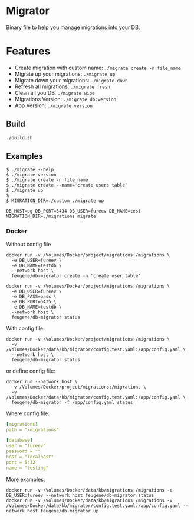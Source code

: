 # Migrator

Binary file to help you manage migrations into your DB.

# Features

- Create migration with custom name: `./migrate create -n file_name`
- Migrate up your migrations: `./migrate up`
- Migrate down your migrations: `./migrate down`
- Refresh all migrations: `./migrate fresh`
- Clean all you DB: `./migrate wipe`
- Migrations Version: `./migrate db:version`
- App Version: `./migrate version`

## Build

```bash
./build.sh
```

## Examples

```shell
$ ./migrate --help
$ ./migrate version
$ ./migrate create -n file_name
$ ./migrate create --name='create users table'
$ ./migrate up
$
$ MIGRATION_DIR=./custom ./migrate up 
```

```shell
DB_HOST=pg DB_PORT=5434 DB_USER=fureev DB_NAME=test MIGRATION_DIR=./migrations migrate 
```

### Docker

Without config file

```shell
docker run -v /Volumes/Docker/project/migrations:/migrations \
  -e DB_USER=fureev \
  -e DB_NAME=testdb \
  --network host \
  feugene/db-migrator create -n 'create user table'
```

```shell
docker run -v /Volumes/Docker/project/migrations:/migrations \
  -e DB_USER=fureev \
  -e DB_PASS=pass \
  -e DB_PORT=5435 \
  -e DB_NAME=testdb \
  --network host \
  feugene/db-migrator status
```

With config file

```shell
docker run -v /Volumes/Docker/project/migrations:/migrations \
  -v /Volumes/Docker/data/kb/migrator/config.test.yaml:/app/config.yaml \
  --network host \
  feugene/db-migrator status
```

or define config file:

```shell
docker run --network host \
  -v /Volumes/Docker/project/migrations:/migrations \
  -v /Volumes/Docker/data/kb/migrator/config.test.yaml:/app/config.yaml \
  feugene/db-migrator -f /app/config.yaml status
```

Where config file:

```yaml
[migrations]
path = "/migrations"

[database]
user = "fureev"
password = ""
host = "localhost"
port = 5432
name = "testing"
```

More examples:

```shell
docker run -v /Volumes/Docker/data/kb/migrations:/migrations -e DB_USER:fureev --network host feugene/db-migrator status
docker run -v /Volumes/Docker/data/kb/migrations:/migrations -v /Volumes/Docker/data/kb/migrator/config.test.yaml:/app/config.yaml --network host feugene/db-migrator up
```
